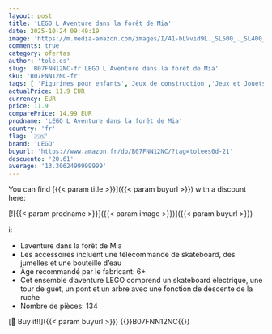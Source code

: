 ```yaml
---
layout: post
title: 'LEGO L Aventure dans la forêt de Mia'
date: 2025-10-24 09:49:19
image: 'https://m.media-amazon.com/images/I/41-bLVvid9L._SL500_._SL400_.jpg'
comments: true
category: ofertas
author: 'tole.es'
slug: 'B07FNN12NC-fr LEGO L Aventure dans la forêt de Mia'
sku: 'B07FNN12NC-fr'
tags: [ 'Figurines pour enfants','Jeux de construction','Jeux et Jouets','Jeux et jouets','Poupées','Poupées et accessoires','Sets de jeux de construction','lego','🇫🇷', ]
actualPrice: 11.9 EUR
currency: EUR
price: 11.9
comparePrice: 14.99 EUR
prodname: 'LEGO L Aventure dans la forêt de Mia'
country: 'fr'
flag: '🇫🇷'
brand: 'LEGO'
buyurl: 'https://www.amazon.fr/dp/B07FNN12NC/?tag=tolees0d-21'
descuento: '20.61'
average: '13.3062499999999'
---
```


You can find [{{< param title >}}]({{< param buyurl >}}) with a discount here:

[![{{< param prodname >}}]({{< param image >}})]({{< param buyurl >}})

ℹ️:

- Laventure dans la forêt de Mia
- Les accessoires incluent une télécommande de skateboard, des jumelles et une bouteille d’eau
- Âge recommandé par le fabricant: 6+
- Cet ensemble d’aventure LEGO comprend un skateboard électrique, une tour de guet, un pont et un arbre avec une fonction de descente de la ruche
- Nombre de pièces: 134

[🛒 Buy it!!]({{< param buyurl >}})
{{<world>}}B07FNN12NC{{</world>}}
